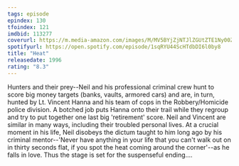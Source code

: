 ```yaml
---
tags: episode
epindex: 130
tfoindex: 121
imdbid: 113277
coverurl: https://m.media-amazon.com/images/M/MV5BYjZjNTJlZGUtZTE1Ny00ZDc4LTgwYjUtMzk0NDgwYzZjYTk1XkEyXkFqcGdeQXVyNjU0OTQ0OTY@._V1_SY300_CR1,0,202,300_.jpg
spotifyurl: https://open.spotify.com/episode/1sqRYU44ScHTdbDI6l0by8
title: "Heat"
releasedate: 1996
rating: "8.3"
---
```


Hunters and their prey--Neil and his professional criminal crew hunt to score big money targets (banks, vaults, armored cars) and are, in turn, hunted by Lt. Vincent Hanna and his team of cops in the Robbery/Homicide police division. A botched job puts Hanna onto their trail while they regroup and try to put together one last big 'retirement' score. Neil and Vincent are similar in many ways, including their troubled personal lives. At a crucial moment in his life, Neil disobeys the dictum taught to him long ago by his criminal mentor--'Never have anything in your life that you can't walk out on in thirty seconds flat, if you spot the heat coming around the corner'--as he falls in love. Thus the stage is set for the suspenseful ending....